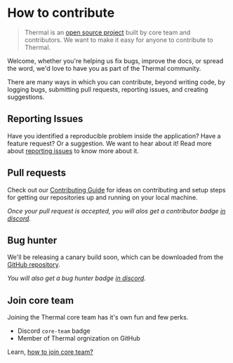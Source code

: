 # How to contribute

> Thermal is an [open source project](https://github.com/gitthermal/thermal) built by core team and contributors. We want to make it easy for anyone to contribute to Thermal.

Welcome, whether you're helping us fix bugs, improve the docs, or spread the word, we'd love to have you as part of the Thermal community.

There are many ways in which you can contribute, beyond writing code, by logging bugs, submitting pull requests, reporting issues, and creating suggestions.

## Reporting Issues

Have you identified a reproducible problem inside the application? Have a feature request? Or a suggestion. We want to hear about it! Read more about [reporting issues](/docs/reporting-issues/) to know more about it.

## Pull requests

Check out our [Contributing Guide](/docs/contribution-guide/) for ideas on contributing and setup steps for getting our repositories up and running on your local machine.

*Once your pull request is accepted, you will alos get a contributor badge [in discord](https://discord.gg/spyxbGt).*

## Bug hunter

We'll be releasing a canary build soon, which can be downloaded from the [GitHub repository](https://github.com/gitthermal/thermal/).

*You will also get a bug hunter badge [in discord](https://discord.gg/spyxbGt).*

## Join core team

Joining the Thermal core team has it's own fun and few perks.

* Discord `core-team` badge
* Member of Thermal orgnization on GitHub

Learn, [how to join core team?](/docs/how-to-join-core-team/)
